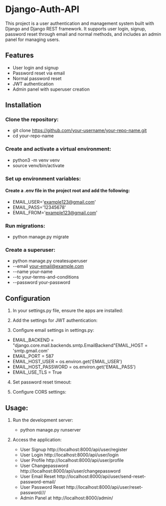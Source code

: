# Django-Auth-API

This project is a user authentication and management system built with Django and Django REST framework. It supports user login, signup, password reset through email and normal methods, and includes an admin panel for managing users.

## Features

* User login and signup
* Password reset via email
* Normal password reset
* JWT authentication
* Admin panel with superuser creation

## Installation

### Clone the repository:
  * git clone https://github.com/your-username/your-repo-name.git
  * cd your-repo-name

### Create and activate a virtual environment:
  * python3 -m venv venv
  * source venv/bin/activate

### Set up environment variables:
#### Create a .env file in the project root and add the following:
  * EMAIL_USER='example123@gmail.com'
  * EMAIL_PASS='12345678'
  * EMAIL_FROM='example123@gmail.com'

### Run migrations:
  * python manage.py migrate

### Create a superuser:
  * python manage.py createsuperuser
  * --email your-email@example.com
  * --name your-name
  * --tc your-terms-and-conditions
  * --password your-password

## Configuration
1. In your settings.py file, ensure the apps are installed:
   
2. Add the settings for JWT authentication:
   
3. Configure email settings in settings.py:
  * EMAIL_BACKEND = "django.core.mail.backends.smtp.EmailBackend"EMAIL_HOST = 'smtp.gmail.com'
  * EMAIL_PORT = 587
  * EMAIL_HOST_USER = os.environ.get('EMAIL_USER')
  * EMAIL_HOST_PASSWORD = os.environ.get('EMAIL_PASS')
  * EMAIL_USE_TLS = True

4. Set password reset timeout:

5. Configure CORS settings:

## Usage:

1. Run the development server:
   * python manage.py runserver
     
2. Access the application:
   * User Signup http://localhost:8000/api/user/register
   * User Login http://localhost:8000/api/user/login
   * User Profile http://localhost:8000/api/user/profile
   * User Changepassword http://localhost:8000/api/user/changepassword
   * User Email Reset http://localhost:8000/api/user/send-reset-password-email/
   * User Password Reset http://localhost:8000/api/user/reset-password/<uid>/<token>/
   * Admin Panel at http://localhost:8000/admin/

     
